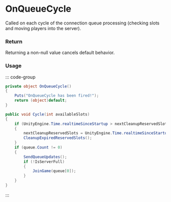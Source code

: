 # OnQueueCycle
<Badge type="info" text="Queue"/>[<Badge type="danger" text="Carbon Compatible"/>](https://github.com/CarbonCommunity/Carbon)[<Badge type="warning" text="Oxide Compatible"/>](https://github.com/OxideMod/Oxide.Rust)
Called on each cycle of the connection queue processing (checking slots and moving players into the server).

### Return
Returning a non-null value cancels default behavior.

### Usage
::: code-group
```csharp [Example]
private object OnQueueCycle()
{
	Puts("OnQueueCycle has been fired!");
	return (object)default;
}
```
```csharp [Source — Assembly-CSharp @ ConnectionQueue]
public void Cycle(int availableSlots)
{
	if (UnityEngine.Time.realtimeSinceStartup > nextCleanupReservedSlots)
	{
		nextCleanupReservedSlots = UnityEngine.Time.realtimeSinceStartup + 1f;
		CleanupExpiredReservedSlots();
	}
	if (queue.Count != 0)
	{
		SendQueueUpdates();
		if (!IsServerFull)
		{
			JoinGame(queue[0]);
		}
	}
}

```
:::
